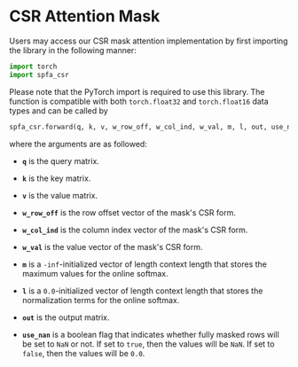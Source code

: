 # CSR Attention Mask

Users may access our CSR mask attention implementation by first importing the library in the following manner:

```python
import torch
import spfa_csr
```

Please note that the PyTorch import is required to use this library. The function is compatible with both `torch.float32` and `torch.float16` data types and can be called by

```python
spfa_csr.forward(q, k, v, w_row_off, w_col_ind, w_val, m, l, out, use_nan)
```

where the arguments are as followed:

- **`q`** is the query matrix.

- **`k`** is the key matrix.

- **`v`** is the value matrix.

- **`w_row_off`** is the row offset vector of the mask's CSR form.

- **`w_col_ind`** is the column index vector of the mask's CSR form.

- **`w_val`** is the value vector of the mask's CSR form.

- **`m`** is a `-inf`-initialized vector of length context length that stores the maximum values for the online softmax.

- **`l`** is a `0.0`-initialized vector of length context length that stores the normalization terms for the online softmax.

- **`out`** is the output matrix.

- **`use_nan`** is a boolean flag that indicates whether fully masked rows will be set to `NaN` or not. If set to `true`, then the values will be `NaN`. If set to `false`, then the values will be `0.0`.